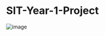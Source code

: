# SIT-Year-1-Project

![image](https://github.com/mlwx/SIT-Year-1-Project/assets/44472545/93295ad1-c5a4-46bd-85c7-24fa0eed8c23)
